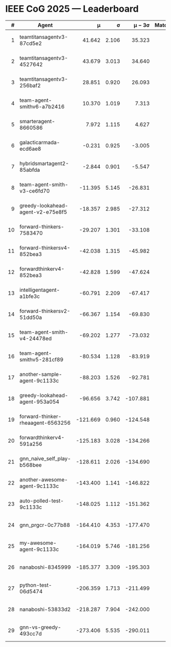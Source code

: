 # IEEE CoG 2025 — Leaderboard

| # | Agent | μ | σ | μ − 3σ | Matches | Updated |
|---:|---|---:|---:|---:|---:|---|
| 1 | teamtitansagentv3-87cd5e2 | 41.642 | 2.106 | 35.323 | 558 | 2025-08-17 13:55 |
| 2 | teamtitansagentv3-4527642 | 43.679 | 3.013 | 34.640 | 520 | 2025-08-17 13:55 |
| 3 | teamtitansagentv3-256baf2 | 28.851 | 0.920 | 26.093 | 478 | 2025-08-17 13:55 |
| 4 | team-agent-smithv6-a7b2416 | 10.370 | 1.019 | 7.313 | 620 | 2025-08-17 13:55 |
| 5 | smarteragent-8660586 | 7.972 | 1.115 | 4.627 | 316 | 2025-08-17 13:55 |
| 6 | galacticarmada-ecd6ae8 | -0.231 | 0.925 | -3.005 | 460 | 2025-08-17 13:55 |
| 7 | hybridsmartagent2-85abfda | -2.844 | 0.901 | -5.547 | 468 | 2025-08-17 13:55 |
| 8 | team-agent-smith-v3-ce6fd70 | -11.395 | 5.145 | -26.831 | 500 | 2025-08-17 13:55 |
| 9 | greedy-lookahead-agent-v2-e75e8f5 | -18.357 | 2.985 | -27.312 | 560 | 2025-08-17 13:55 |
| 10 | forward-thinkers-7583470 | -29.207 | 1.301 | -33.108 | 260 | 2025-08-17 13:55 |
| 11 | forward-thinkersv4-852bea3 | -42.038 | 1.315 | -45.982 | 342 | 2025-08-17 13:55 |
| 12 | forwardthinkerv4-852bea3 | -42.828 | 1.599 | -47.624 | 452 | 2025-08-17 13:55 |
| 13 | intelligentagent-a1bfe3c | -60.791 | 2.209 | -67.417 | 394 | 2025-08-17 13:55 |
| 14 | forward-thinkersv2-51dd50a | -66.367 | 1.154 | -69.830 | 594 | 2025-08-17 13:55 |
| 15 | team-agent-smith-v4-24478ed | -69.202 | 1.277 | -73.032 | 500 | 2025-08-17 13:55 |
| 16 | team-agent-smithv5-281cf89 | -80.534 | 1.128 | -83.919 | 440 | 2025-08-17 13:55 |
| 17 | another-sample-agent-9c1133c | -88.203 | 1.526 | -92.781 | 500 | 2025-08-17 13:55 |
| 18 | greedy-lookahead-agent-953a054 | -96.656 | 3.742 | -107.881 | 520 | 2025-08-17 13:55 |
| 19 | forward-thinker-rheaagent-6563256 | -121.669 | 0.960 | -124.548 | 474 | 2025-08-17 13:55 |
| 20 | forwardthinkerv4-591a256 | -125.183 | 3.028 | -134.266 | 480 | 2025-08-17 13:55 |
| 21 | gnn_naive_self_play-b568bee | -128.611 | 2.026 | -134.690 | 400 | 2025-08-17 13:55 |
| 22 | another-awesome-agent-9c1133c | -143.400 | 1.141 | -146.822 | 460 | 2025-08-17 13:55 |
| 23 | auto-polled-test-9c1133c | -148.025 | 1.112 | -151.362 | 380 | 2025-08-17 13:55 |
| 24 | gnn_prgcr-0c77b88 | -164.410 | 4.353 | -177.470 | 620 | 2025-08-17 13:55 |
| 25 | my-awesome-agent-9c1133c | -164.019 | 5.746 | -181.256 | 620 | 2025-08-17 13:55 |
| 26 | nanaboshi-8345999 | -185.377 | 3.309 | -195.303 | 360 | 2025-08-17 13:55 |
| 27 | python-test-06d5474 | -206.359 | 1.713 | -211.499 | 420 | 2025-08-17 13:55 |
| 28 | nanaboshi-53833d2 | -218.287 | 7.904 | -242.000 | 460 | 2025-08-17 13:55 |
| 29 | gnn-vs-greedy-493cc7d | -273.406 | 5.535 | -290.011 | 380 | 2025-08-17 13:55 |
